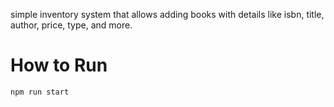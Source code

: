 simple inventory system that allows adding books with details like isbn, title, author, price, type, and more.

# How to Run

```
npm run start
```
